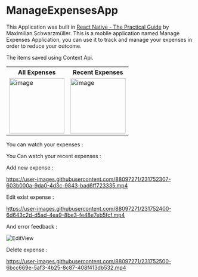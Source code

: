 # ManageExpensesApp

This Application was built in [React Native - The Practical Guide](https://www.udemy.com/course/react-native-the-practical-guide/) by Maximilian Schwarzmüller.
This is a mobile application named Manage Expenses Application, you can use it to track and manage your expenses in order to reduce your outcome.

The items saved using Context Api.

<table>
  <th>All Expenses</th>
  <th>Recent Expenses</th>
  <tr>
    <td><img width="148" alt="image" src="![AllView](https://user-images.githubusercontent.com/88097271/231752162-b8fe88c3-e228-4002-b9e5-1fa26b7a6ced.jpg)"> </td>
    <td><img width="148" alt="image" src="![RecentView](https://user-images.githubusercontent.com/88097271/231752240-ec687bab-fe15-4131-ad53-60a6f0f4855d.jpg)"> </td>
  </tr>
</table>

You can watch your expenses :



You Can watch your recent expenses :


Add new expense :

https://user-images.githubusercontent.com/88097271/231752307-603b000a-9da0-4d3c-9843-bad6ff723335.mp4

Edit exist expense :

https://user-images.githubusercontent.com/88097271/231752400-6d643c2d-d5ad-4ea9-8be3-fe48e7eb5fcf.mp4

And error feedback :

![EditView](https://user-images.githubusercontent.com/88097271/231752912-1c437436-4626-4529-9b9c-7c9150545bd7.jpg)

Delete expense :

https://user-images.githubusercontent.com/88097271/231752500-6bcc669e-5af3-4b25-8c87-408f413db532.mp4

